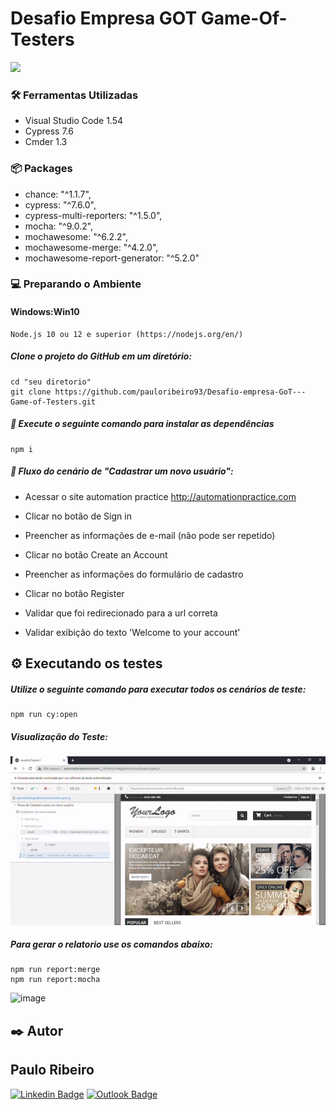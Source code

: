 # Desafio Empresa GOT Game-Of-Testers


<img src="https://github.com/pauloribeiro93/Desafio-empresa-GoT---Game-of-Testers/blob/master/img-readme/QAGOT.gif"/>

### 🛠️ Ferramentas Utilizadas

- Visual Studio Code 1.54 
- Cypress 7.6
- Cmder 1.3

### :package: Packages 

- chance: "^1.1.7",
- cypress: "^7.6.0",
- cypress-multi-reporters: "^1.5.0",
- mocha: "^9.0.2",
- mochawesome: "^6.2.2",
- mochawesome-merge: "^4.2.0",
- mochawesome-report-generator: "^5.2.0"

### :computer: Preparando o Ambiente

#### Windows:Win10
```
Node.js 10 ou 12 e superior (https://nodejs.org/en/)
```


##### Clone o projeto do GitHub em um diretório:

```
cd "seu diretorio"
git clone https://github.com/pauloribeiro93/Desafio-empresa-GoT---Game-of-Testers.git

```

##### :runner: Execute o seguinte comando para instalar as dependências

```
npm i
```

##### :memo: Fluxo do cenário de "Cadastrar um novo usuário":

- Acessar o site automation practice http://automationpractice.com

- Clicar no botão de Sign in

- Preencher as informações de e-mail (não pode ser repetido)

- Clicar no botão Create an Account

- Preencher as informações do formulário de cadastro

- Clicar no botão Register

- Validar que foi redirecionado para a url correta

- Validar exibição do texto 'Welcome to your account'


## ⚙️ Executando os testes

##### Utilize o seguinte comando para executar todos os cenários de teste: 

``````
npm run cy:open
``````

##### Visualização do Teste:

<img src="https://github.com/pauloribeiro93/Desafio-empresa-GoT---Game-of-Testers/blob/master/img-readme/RunnGOT.gif"/>

##### Para gerar o relatorio use os comandos abaixo: 

``````
npm run report:merge
npm run report:mocha
``````

![image](https://user-images.githubusercontent.com/40372913/124516133-66e57700-ddb7-11eb-9811-6dfa3d4a99cb.png)


## ✒️ Autor


## Paulo Ribeiro

[![Linkedin Badge](https://img.shields.io/badge/-Paulo-blue?style=flat-square&logo=Linkedin&logoColor=white&link=https://www.linkedin.com/in/ribeiro-paulo/)](https://www.linkedin.com/in/ribeiro-paulo/) 
[![Outlook Badge](https://img.shields.io/badge/-Paulo_Ribeiro-0078d4?style=flat-square&logo=microsoft-outlook&logoColor=white&link=mailto:pauloribeiro93@hotmail.com)](mailto:pauloribeiro93@hotmail.com)

